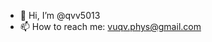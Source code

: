 - 👋 Hi, I’m @qvv5013
- 📫 How to reach me: vuqv.phys@gmail.com

<!---
qvv5013/qvv5013 is a ✨ special ✨ repository because its `README.md` (this file) appears on your GitHub profile.
You can click the Preview link to take a look at your changes.
- 💞️ I’m looking to collaborate on ...
- 🌱 I’m currently learning ...
- 👀 I’m interested in ...
--->
